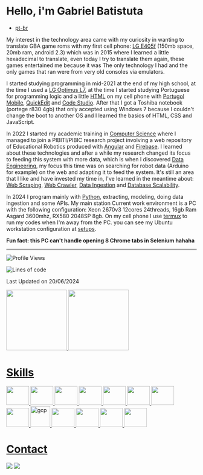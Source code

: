 # Hello, i'm Gabriel Batistuta

- [pt-br](./pt-br.md)

My interest in the technology area came with my curiosity in wanting to translate GBA game roms with my first cell phone: [LG E405f](https://www.maiscelular.com.br/fichas-tecnicas/lg/optimus-l3/dual-e405/) (150mb space, 20mb ram, android 2.3) which was in 2015 where I learned a little hexadecimal to translate, even today I try to translate them again, these games entertained me because it was The only technology I had and the only games that ran were from very old consoles via emulators.

I started studying programming in mid-2021 at the end of my high school, at the time I used a [LG Optimus L7](https://www.tudocelular.com/LG/fichas-tecnicas/n2267/LG-Optimus-L7.html), at the time I started studying Portuguese for programming logic and a little [HTML](https://en.wikipedia.org/wiki/HTML) on my cell phone with [Portugol Mobile](https://play.google.com/store/apps/details?id=br.erickweil.portugolweb), [QuickEdit](https://play.google.com/store/apps/details?id=com.rhmsoft.edit) and [Code Studio](https://play.google.com/store/apps/details?id=com.alif.ide). After that I got a Toshiba notebook (portege r830 4gb) that only accepted using Windows 7 because I couldn't change the boot to another OS and I learned the basics of HTML, CSS and JavaScript.

In 2022 I started my academic training in [Computer Science](https://en.wikipedia.org/wiki/Computer_science) where I managed to join a PIBITI/PIBIC research project involving a web repository of Educational Robotics produced with [Angular](https://en.wikipedia.org/wiki/Angular_(web_framework)) and [Firebase](https://en.wikipedia.org/wiki/Firebase). I learned about these technologies and after a while my research changed its focus to feeding this system with more data, which is when I discovered [Data Engineering](https://en.wikipedia.org/wiki/Data_engineering), my focus this time was on searching for robot data (Arduino for example) on the web and adapting it to feed the system. It's still an area that I like and have invested my time in, I've learned in the meantime about: [Web Scraping](https://en.wikipedia.org/wiki/Web_scraping), [Web Crawler](https://en.wikipedia.org/wiki/Web_crawler), [Data Ingestion](https://www.ibm.com/blog/guide-to-data-ingestion/) and [Database Scalability](https://en.wikipedia.org/wiki/Database_scalability).

In 2024 I program mainly with [Python](https://en.wikipedia.org/wiki/Python_(programming_language)), extracting, modeling, doing data ingestion and some APIs. My main station Current work environment is a PC with the following configuration: Xeon 2670v3 12cores 24threads, 16gb Ram Asgard 3600mhz, RX580 2048SP 8gb. On my cell phone I use [termux](https://en.wikipedia.org/wiki/Termux) to run my codes when I'm away from the PC. you can see my Ubuntu workstation configuration at [setups](https://github.com/gabriel-batistuta/setups). 

**Fun fact: this PC can't handle opening 8 Chrome tabs in Selenium hahaha**

<hr>

<!--START_SECTION:waka-->
![Profile Views](http://img.shields.io/badge/Profile%20Views-13-blue)

![Lines of code](https://img.shields.io/badge/From%20Hello%20World%20I%27ve%20Written-694647%20lines%20of%20code-blue)


 Last Updated on 20/06/2024
<!--END_SECTION:waka-->

<a href="https://github.com/gabriel-batistuta">
  <img height="160em" src="https://github-readme-stats-gb9t.vercel.app/api?username=gabriel-batistuta&show_icons=true&hide_border=true&theme=github_dark&include_all_commits=true&count_private=true"/>
  <img height="160em" src="https://github-readme-stats-gb9t.vercel.app/api/top-langs/?username=gabriel-batistuta&layout=compact&hide_border=true&show_icons=true&langs_count=6&theme=github_dark&hide=cmake,c,scss,html,c%2B%2B,jupyter%20notebook"/>
</div>

# Skills
<div>
<img src="https://cdn.jsdelivr.net/gh/devicons/devicon/icons/html5/html5-original.svg"  width="60em" height="50em"/>
<img src="https://cdn.jsdelivr.net/gh/devicons/devicon/icons/css3/css3-original.svg"  width="60em" height="50em"/>
<img src="https://cdn.jsdelivr.net/gh/devicons/devicon/icons/javascript/javascript-original.svg"  width="60em" height="50em"/>
<img src="https://cdn.jsdelivr.net/gh/devicons/devicon/icons/python/python-original.svg" width="60em" height="50em"/>
<img src="https://cdn.jsdelivr.net/gh/devicons/devicon/icons/selenium/selenium-original.svg" width="60em" height="50em"/>
<img src="https://cdn-icons-png.flaticon.com/512/2458/2458497.png" width="60em" height="50em"/>
<img src="https://cdn.jsdelivr.net/gh/devicons/devicon/icons/bash/bash-original.svg" width="60em" height="50em"/>
<img src="https://cdn.jsdelivr.net/gh/devicons/devicon/icons/firebase/firebase-plain.svg"  width="60em" height="50em"/>
<img src="https://www.vectorlogo.zone/logos/google_cloud/google_cloud-icon.svg" alt="gcp" width="52rem" height="55rem"/>
<img src="https://cdn.jsdelivr.net/gh/devicons/devicon/icons/sqlite/sqlite-original.svg" width="60em" height="50em"/>
<img src="https://cdn.jsdelivr.net/gh/devicons/devicon@latest/icons/postgresql/postgresql-original.svg" width="60em" height="50em"/>
<img src="https://cdn.jsdelivr.net/gh/devicons/devicon/icons/git/git-original.svg" width="60em" height="50em"/>
<img src="https://cdn.jsdelivr.net/gh/devicons/devicon/icons/linux/linux-original.svg" width="60em" height="50em"/>    
</div>

# Contact
<div>
  <a href = "mailto:batistutag190@gmail.com"><img src="https://img.shields.io/badge/-Gmail-%23333?style=for-the-badge&logo=gmail&logoColor=white" target="_blank"></a>
  <a href="https://www.linkedin.com/in/gabriel-batistuta/" target="_blank"><img src="https://img.shields.io/badge/-LinkedIn-%230077B5?style=for-the-badge&logo=linkedin&logoColor=white" target="_blank"></a> 
</div>
